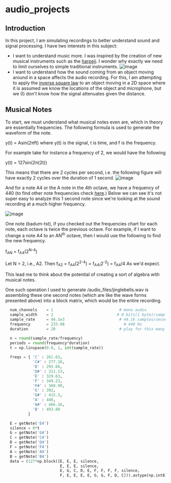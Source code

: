 # audio_projects

## Introduction
In this project, I am simulating recordings to better understand sound and signal processing. I have two interests in this subject:
* I want to understand music more. I was inspired by the creation of new musical instruments such as the [harpeji](https://www.youtube.com/watch?v=Wr87Z7rZiWE). I wonder why exactly we need to limit ourselves to simple traditional instruments. ![image](https://github.com/joelrez/audio_project/assets/32008471/5aa25593-cf49-4712-8e9a-b0f5fea54bc2)
* I want to understand how the sound coming from an object moving around in a space affects the audio recording. For this, I am attempting to apply the [inverse square law](https://en.wikipedia.org/wiki/Inverse-square_law) to an object moving in a 2D space where it is assumed we know the locations of the object and microphone, but we (I) don't know how the signal attenuates given the distance.

## Musical Notes
To start, we must understand what musical notes even are, which in theory are essentially frequencies. The following formula is used to generate the waveform of the note.

y(t) = Asin(2&pi;ft) where y(t) is the signal, t is time, and f is the frequency.

For example take for instance a frequency of 2, we would have the following

y(t) = 127sin(2&pi;(2t))

This means that there are 2 cycles per second, i.e. the following figure will have exactly 2 cycles over the duration of 1 second.
![image](https://github.com/joelrez/audio_project/assets/32008471/2ab2bfb9-1f9e-4a17-a699-88ede503999a)

And for a note A4 or the A note in the 4th octave, we have a frequency of 440 (to find other note frequencies check [here](https://muted.io/note-frequencies/).) Below we can see it's not super easy to analyze this 1 second note since we're looking at the sound recording at a much higher frequency.

![image](https://github.com/joelrez/audio_project/assets/32008471/bd2805a4-e671-48c5-9e9a-5dd4a7074696)

One note (badum-tst), if you checked out the frequencies chart for each note, each octave is twice the previous octave. For example, if I want to change a note A4 to an AN<sup>th</sup> octave, then I would use the following to find the new frequency.

f<sub>AN</sub> = f<sub>A4</sub>(2<sup>N-4</sup>)

Let N = 2, i.e., A2. Then f<sub>A2</sub> = f<sub>A4</sub>(2<sup>2-4</sup>) = f<sub>A4(</sub>2<sup>-2</sup>) = f<sub>A4</sub>/4 As we'd expect.

This lead me to think about the potential of creating a sort of algebra with musical notes.

One such operation I used to generate /audio_files/jinglebells.wav is assembling these one second notes (which are like the wave forms presented above) into a block matrix, which would be the entire recording.

```py
  num_channels    = 1                             # mono audio
  sample_width    = 2                            # 8 bits(1 byte)/sample
  sample_rate     = 44.1e3                        # 44.1k samples/second
  frequency       = 233.08                          # 440 Hz
  duration        = 20                            # play for this many seconds

  n = round(sample_rate/frequency)
  periods = round(frequency*duration)
  t = np.linspace(0.0, 1, int(sample_rate))
  
  freqs = { 'C' : 261.63,
            'C#' : 277.18,
            'D' : 293.66,
            'D#' : 311.13,
            'E' : 329.63,
            'F' : 349.23,
            'F#' : 369.99,
            'G' : 392,
            'G#' : 415.3,
            'A' : 440,
            'A#' : 466.16,
            'B' : 493.88
          }

  E = getNote('E4')
  silence = 0*t
  G = getNote('G4')
  C = getNote('C4')
  D = getNote('D4')
  F = getNote('F4')
  A = getNote('A4')
  B = getNote('B4')
  data = (127*np.block([E, E, E, silence,
                        E, E, E, silence,
                        E, G, C, D, E, F, F, F, F, silence,
                        F, E, E, E, E, G, G, F, D, C])).astype(np.int8)
```
